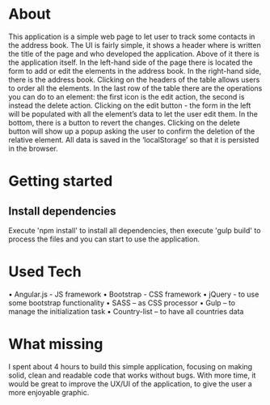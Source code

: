 # About
This application is a simple web page to let user to track some contacts in the address
book.
The UI is fairly simple, it shows a header where is written the title of the page and who
developed the application. Above of it there is the application itself.
In the left-hand side of the page there is located the form to add or edit the elements in
the address book. In the right-hand side, there is the address book. Clicking on the
headers of the table allows users to order all the elements.
In the last row of the table there are the operations you can do to an element: the first
icon is the edit action, the second is instead the delete action.
Clicking on the edit button - the form in the left will be populated with all the element’s
data to let the user edit them. In the bottom, there is a button to revert the changes.
Clicking on the delete button will show up a popup asking the user to confirm the
deletion of the relative element.
All data is saved in the ‘localStorage’ so that it is persisted in the browser.

# Getting started

## Install dependencies

Execute 'npm install' to install all dependencies, then execute 'gulp build' to process the files and you can start to use the application.

# Used Tech

•	Angular.js - JS framework
•	Bootstrap - CSS framework
•	jQuery - to use some bootstrap functionality
•	SASS – as CSS processor
•	Gulp – to manage the initialization task
•	Country-list – to have all countries data

# What missing

I spent about 4 hours to build this simple application, focusing on making solid, clean
and readable code that works without bugs. With more time, it would be great to
improve the UX/UI of the application, to give the user a more enjoyable graphic.

